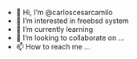 - 👋 Hi, I’m @carloscesarcamilo
- 👀 I’m interested in freebsd system
- 🌱 I’m currently learning 
- 💞️ I’m looking to collaborate on ...
- 📫 How to reach me ...

<!---
carloscesarcamilo/carloscesarcamilo is a ✨ special ✨ repository because its `README.md` (this file) appears on your GitHub profile.
You can click the Preview link to take a look at your changes.
--->
